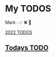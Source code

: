 # My TODOS

Mark : ✅ ❌ 🚀

[2022 TODOS](./2022)

## [Todays TODO](https://github.com/Novelier-Webbelier/todos/blob/master/2022/2-Feb/22.md)
